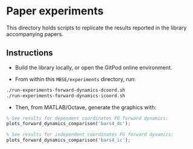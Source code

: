 # Paper experiments

This directory holds scripts to replicate the results reported in the library
accompanying papers.

## Instructions

- Build the library locally, or open the GitPod online environment.

- From within this `MBSE/experiments` directory, run:

```bash
./run-experiments-forward-dynamics-dcoord.sh
./run-experiments-forward-dynamics-icoord.sh
```

- Then, from MATLAB/Octave, generate the graphics with:

```octave
% See results for dependent coordinates FG forward dynamics:
plots_forward_dynamics_comparison('bars4_dc');

% See results for independent coordinates FG forward dynamics:
plots_forward_dynamics_comparison('bars4_ic');
```
